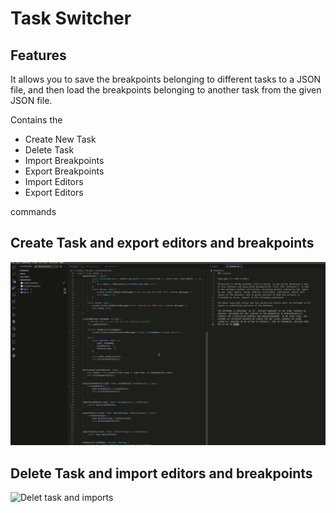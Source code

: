 # Task Switcher

## Features

It allows you to save the breakpoints belonging to different tasks to a JSON file, and then load the breakpoints belonging to another task from the given JSON file.

Contains the
- Create New Task
- Delete Task
- Import Breakpoints
- Export Breakpoints
- Import Editors
- Export Editors

commands

## Create Task and export editors and breakpoints
![Create Task and exports](images/createTaskAndExports.gif)

## Delete Task and import editors and breakpoints
![Delet task and imports](images/deleteTaskAndImports.gif)
